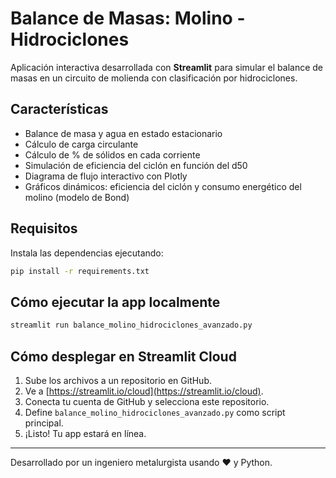 
# Balance de Masas: Molino - Hidrociclones

Aplicación interactiva desarrollada con **Streamlit** para simular el balance de masas en un circuito de molienda con clasificación por hidrociclones.

## Características

- Balance de masa y agua en estado estacionario
- Cálculo de carga circulante
- Cálculo de % de sólidos en cada corriente
- Simulación de eficiencia del ciclón en función del d50
- Diagrama de flujo interactivo con Plotly
- Gráficos dinámicos: eficiencia del ciclón y consumo energético del molino (modelo de Bond)

## Requisitos

Instala las dependencias ejecutando:

```bash
pip install -r requirements.txt
```

## Cómo ejecutar la app localmente

```bash
streamlit run balance_molino_hidrociclones_avanzado.py
```

## Cómo desplegar en Streamlit Cloud

1. Sube los archivos a un repositorio en GitHub.
2. Ve a [https://streamlit.io/cloud](https://streamlit.io/cloud).
3. Conecta tu cuenta de GitHub y selecciona este repositorio.
4. Define `balance_molino_hidrociclones_avanzado.py` como script principal.
5. ¡Listo! Tu app estará en línea.

---

Desarrollado por un ingeniero metalurgista usando ❤️ y Python.
